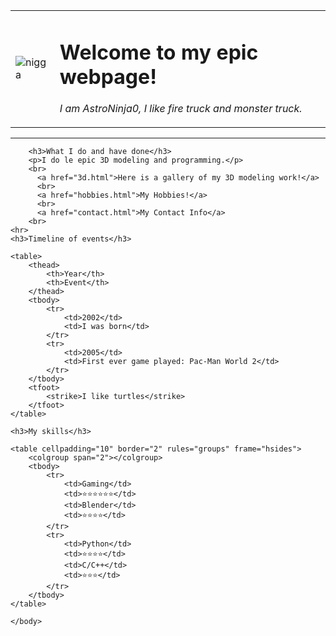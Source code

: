 <!DOCTYPE html>
<html lang="en">
<head>
    <meta charset="UTF-8">
    <meta http-equiv="X-UA-Compatible" content="IE=edge">
    <meta name="viewport" content="width=device-width, initial-scale=1.0">
    <meta description="This is Astronaut Ninja 0's epic website">
    <title>⊛Astro's epic webpage⊛</title>
</head>
    <body>
        <table cellspacing="20">
            <tr>
                <td>
                    <img src="https://pbs.twimg.com/media/EqEvk3NVQAMklA9?format=jpg&name=small" alt="nigga">
                </td>
                <td>
                    <h1>Welcome to my epic webpage!</h1>
                    <p><em>I am AstroNinja0, I like fire truck and monster truck.</em></p>
                </td>
            </tr>
        </table>
        <hr>

        <h3>What I do and have done</h3>
        <p>I do le epic 3D modeling and programming.</p>
        <br>
          <a href="3d.html">Here is a gallery of my 3D modeling work!</a>
          <br>
          <a href="hobbies.html">My Hobbies!</a>
          <br>
          <a href="contact.html">My Contact Info</a>
        <br>
    <hr>
    <h3>Timeline of events</h3>

    <table>
        <thead>
            <th>Year</th>
            <th>Event</th>
        </thead>
        <tbody>
            <tr>
                <td>2002</td>
                <td>I was born</td>
            </tr>
            <tr>
                <td>2005</td>
                <td>First ever game played: Pac-Man World 2</td>
            </tr>
        </tbody>
        <tfoot>
            <strike>I like turtles</strike>
        </tfoot>
    </table>

    <h3>My skills</h3>

    <table cellpadding="10" border="2" rules="groups" frame="hsides">
        <colgroup span="2"></colgroup>
        <tbody>
            <tr>
                <td>Gaming</td>
                <td>⭐⭐⭐⭐⭐⭐</td>
                <td>Blender</td>
                <td>⭐⭐⭐⭐</td>
            </tr>
            <tr>
                <td>Python</td>
                <td>⭐⭐⭐⭐</td>
                <td>C/C++</td>
                <td>⭐⭐⭐</td>
            </tr>
        </tbody>
    </table>
    
    </body>
</html>
